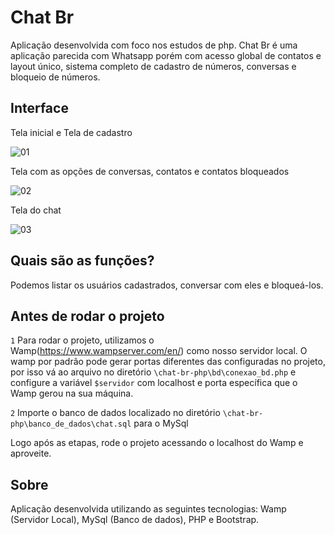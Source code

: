 # Chat Br

Aplicação desenvolvida com foco nos estudos de php. Chat Br é uma aplicação parecida com Whatsapp porém com acesso global de contatos e layout único, sistema completo de cadastro de números, conversas e bloqueio de números.

## Interface

Tela inicial e Tela de cadastro

![01](https://user-images.githubusercontent.com/74942532/139557229-7f555a67-2c3e-4529-be26-e16dfc07c0e1.png)

Tela com as opções de conversas, contatos e contatos bloqueados

![02](https://user-images.githubusercontent.com/74942532/139557252-c74e7c81-0fb0-4104-8ecd-11f7e0d2522a.png)

Tela do chat

![03](https://user-images.githubusercontent.com/74942532/139557274-a9931e69-645c-495e-8ec0-9e2add66aed7.png)

## Quais são as funções?

Podemos listar os usuários cadastrados, conversar com eles e bloqueá-los.

## Antes de rodar o projeto

`1` Para rodar o projeto, utilizamos o Wamp(https://www.wampserver.com/en/) como nosso servidor local. O wamp por padrão pode gerar portas diferentes das
configuradas no projeto, por isso vá ao arquivo no diretório `\chat-br-php\bd\conexao_bd.php` e configure a variável `$servidor` com localhost e porta
específica que o Wamp gerou na sua máquina.

`2` Importe o banco de dados localizado no diretório `\chat-br-php\banco_de_dados\chat.sql` para o MySql

Logo após as etapas, rode o projeto acessando o localhost do Wamp e aproveite.

## Sobre

Aplicação desenvolvida utilizando as seguintes tecnologias: Wamp (Servidor Local), MySql (Banco de dados), PHP e Bootstrap.
